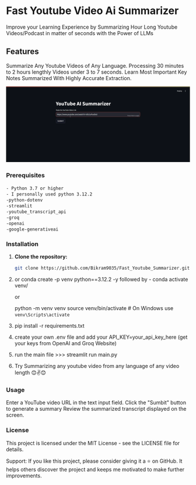 #   Fast Youtube Video Ai Summarizer
Improve your Learning Experience by Summarizing Hour Long Youtube Videos/Podcast in matter of seconds with the Power of LLMs
## Features
Summarize Any Youtube Videos of Any Language.
Processing 30 minutes to 2 hours lengthly Videos under 3 to 7 seconds.
Learn Most Important Key Notes Summarized With Highly Accurate Extraction.

![Image Loading](image.png)

### Prerequisites

    - Python 3.7 or higher
    - I personally used python 3.12.2
    -python-dotenv
    -streamlit
    -youtube_transcript_api
    -groq
    -openai
    -google-generativeai


### Installation

1. **Clone the repository:**
   ```bash
   git clone https://github.com/Bikram9035/Fast_Youtube_Summarizer.git
   

2.  or conda create -p venv python==3.12.2 -y
    followed by - conda activate venv/
    
    or 

    python -m venv venv
    source venv/bin/activate  # On Windows use `venv\Scripts\activate`

    
3. pip install -r requirements.txt

4. create your own .env file and add your  API_KEY=your_api_key_here   (get your keys from OpenAI and Groq Website)

4. run the main file >>> streamlit run main.py

5. Try Summarizing any youtube video from any language of any video length 😊✌😊

### Usage
Enter a YouTube video URL in the text input field.
Click the "Sumbit" button to generate a summary
Review the summarized transcript displayed on the screen.

### License
This project is licensed under the MIT License - see the LICENSE file for details.


Support:
If you like this project, please consider giving it a ⭐ on GitHub. It helps others discover the project and keeps me motivated to make further improvements.